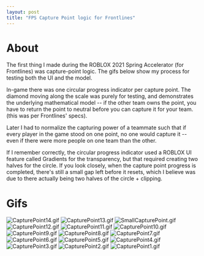 ```yaml
---
layout: post
title: "FPS Capture Point logic for Frontlines"
---
```


# About

The first thing I made during the ROBLOX 2021 Spring Accelerator (for Frontlines) was capture-point logic. The gifs below show my process for testing both the UI and the model.

In-game there was one circular progress indicator per capture point. The diamond moving along the scale was purely for testing, and demonstrates the underlying mathematical model -- if the other team owns the point, you have to return the point to neutral before you can capture it for your team. (this was per Frontlines' specs). 

Later I had to normalize the capturing power of a teammate such that if every player in the game stood on one point, no one would capture it -- even if there were more people on one team than the other. 

If I remember correctly, the circular progress indicator used a ROBLOX UI feature called Gradients for the transparency, but that required creating two halves for the circle. If you look closely, when the capture point progress is completed, there's still a small gap left before it resets, which I believe was due to there actually being two halves of the circle + clipping.

# Gifs
![CapturePoint14.gif](https://drive.google.com/uc?id=1zihoZ43fODMPFHD5Az0YCQNNjV2C3SwR&export=download)
![CapturePoint13.gif](https://drive.google.com/uc?id=1CF2vkpgBCt-ogJGal-CXz1FB-iGNPuDe&export=download)
![SmallCapturePoint.gif](https://drive.google.com/uc?id=1TuAhelFw3aYOrQU0GFnRSqbGJVshN_I8&export=download)
![CapturePoint12.gif](https://drive.google.com/uc?id=1VOfno2scpmM2gHfIYoyS2sP3y4uIaW0r&export=download)
![CapturePoint11.gif](https://drive.google.com/uc?id=16L9t1bXkBvbOI2pWVx6zCCDEyi4wY9ig&export=download)
![CapturePoint10.gif](https://drive.google.com/uc?id=16F8Tb7qifSM-3LtnsgjRInpXtl_BQYYa&export=download)
![CapturePoint9.gif](https://drive.google.com/uc?id=1cbYGMWd_QcIlgAgFsT25Op8GS5SruB41&export=download)
![CapturePoint8.gif](https://drive.google.com/uc?id=1-4zC_tY4lMyQ99PS2IwQ0NHPb-Eozw4N&export=download)
![CapturePoint7.gif](https://drive.google.com/uc?id=1xhkZ08UZKe5fMPO0ZhKFkzsg-MGu6gNM&export=download)
![CapturePoint6.gif](https://drive.google.com/uc?id=1yjybXDG_KutbT1PbUanhGk1ArJUuiT4_&export=download)
![CapturePoint5.gif](https://drive.google.com/uc?id=17vADy6GvQAyBp0alZon4b44nE6zoa8KS&export=download)
![CapturePoint4.gif](https://drive.google.com/uc?id=16doLrKALkwoou72MFY4TkQkgn5j9KIjs&export=download)
![CapturePoint3.gif](https://drive.google.com/uc?id=1FP17-L9FiP4Agjc55zw1l2FjuIPHpIgR&export=download)
![CapturePoint2.gif](https://drive.google.com/uc?id=11Onknu3ZcKB0tnAFg_8WXS9SoEEGP1Wr&export=download)
![CapturePoint1.gif](https://drive.google.com/uc?id=1wWOQ0RUzT5P3FPD0f1GDUGkaLkvE55r4&export=download)
